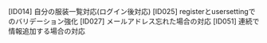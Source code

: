 [ID014] 自分の服装一覧対応(ログイン後対応)
[ID025] registerとusersettingでのバリデーション強化
[ID027] メールアドレス忘れた場合の対応
[ID051] 連続で情報追加する場合の対応